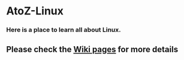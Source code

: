 # AtoZ-Linux
### Here is a place to learn all about Linux. 

## Please check the [Wiki pages](https://github.com/PrabhasRepo2020/AtoZ-Linux/wiki) for more details

